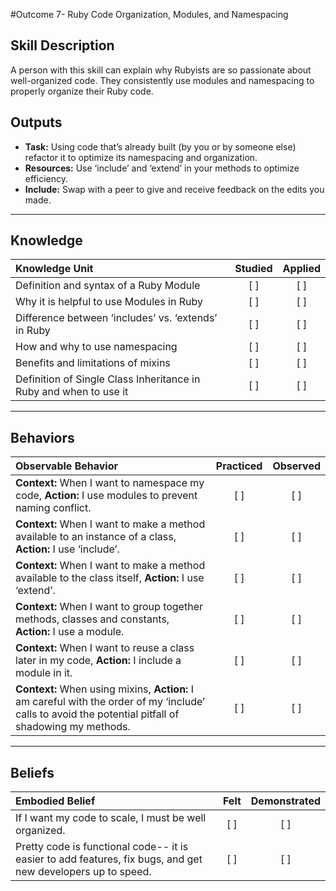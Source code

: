 #Outcome 7- Ruby Code Organization, Modules, and Namespacing


Skill Description
----------
A person with this skill can explain why Rubyists are so passionate about well-organized code. They consistently use modules and namespacing to properly organize their Ruby code. 


Outputs
----------
- **Task:** Using code that’s already built (by you or by someone else) refactor it to optimize its namespacing and organization. 
- **Resources:** Use ‘include’ and ‘extend’ in your methods to optimize efficiency. 
- **Include:** Swap with a peer to give and receive feedback on the edits you made.  

----------
## **Knowledge**


| Knowledge Unit   |      Studied      | Applied |
|:-------------|:------------------:|:--------:|
| Definition and syntax of a Ruby Module | [ ] | [ ]  |
| Why it is helpful to use Modules in Ruby | [ ] | [ ]  |
| Difference between ‘includes’ vs. ‘extends’ in Ruby | [ ] | [ ]  |
| How and why to use namespacing | [ ] | [ ]  |
| Benefits and limitations of mixins | [ ] | [ ]  |
| Definition of Single Class Inheritance in Ruby and when to use it | [ ] | [ ]  |


----------


## **Behaviors**

| Observable Behavior   |      Practiced      | Observed |
|:-------------|:------------------:|:--------:|
| **Context:** When I want to namespace my code, **Action:** I use modules to prevent naming conflict. | [ ] | [ ]  | 
| **Context:** When I want to make a method available to an instance of a class, **Action:** I use ‘include’. | [ ] | [ ]  | 
| **Context:** When I want to make a method available to the class itself, **Action:** I use ‘extend’. | [ ] | [ ]  |
| **Context:** When I want to group together methods, classes and constants, **Action:** I use a module. | [ ] | [ ]  | 
| **Context:** When I want to reuse a class later in my code, **Action:** I include a module in it. | [ ] | [ ]  |
| **Context:** When using mixins, **Action:** I am careful with the order of my ‘include’ calls to avoid the potential pitfall of shadowing my methods. | [ ] | [ ]  |


----------


## **Beliefs**


| Embodied Belief   |      Felt      | Demonstrated |
|:-------------|:------------------:|:--------:|
| If I want my code to scale, I must be well organized.  | [ ] | [ ]  |
| Pretty code is functional code-- it is easier to add features, fix bugs, and get new developers up to speed.  | [ ] | [ ]  |
